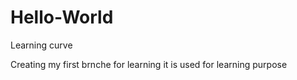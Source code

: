 # Hello-World
Learning curve

Creating my first brnche for learning 
it is used for learning purpose
